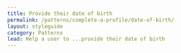 ```yaml
---
title: Provide their date of birth
permalink: /patterns/complete-a-profile/date-of-birth/
layout: styleguide
category: Patterns
lead: Help a user to ...provide their date of birth
---
```

